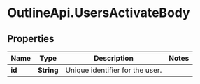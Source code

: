 # OutlineApi.UsersActivateBody

## Properties
Name | Type | Description | Notes
------------ | ------------- | ------------- | -------------
**id** | **String** | Unique identifier for the user. | 
